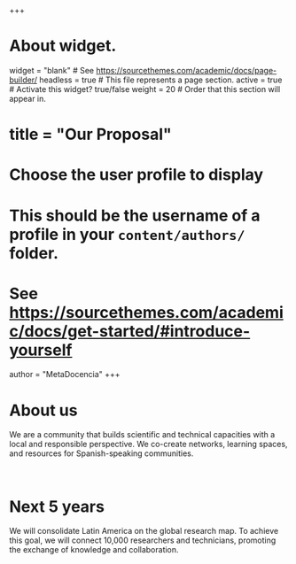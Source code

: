 

+++
# About widget.
widget = "blank"  # See https://sourcethemes.com/academic/docs/page-builder/
headless = true  # This file represents a page section.
active = true  # Activate this widget? true/false
weight = 20  # Order that this section will appear in.

# title = "Our Proposal"

# Choose the user profile to display
# This should be the username of a profile in your `content/authors/` folder.
# See https://sourcethemes.com/academic/docs/get-started/#introduce-yourself
author = "MetaDocencia"
+++

<div class="container">
  <div class="row align-items-start">
    <div class="col-12 col-lg-4">
      <h1>About us</h1>
    </div>
    <div class="col-12 col-lg-8">
      We are a community that builds scientific and technical capacities with a local and responsible perspective. We co-create networks, learning spaces, and resources for Spanish-speaking communities.
    </div>
  </div>
</div>

<p>&nbsp;</p>

<div class="container">
  <div class="row align-items-start">
    <div class="col-12 col-lg-4">
      <h1>Next 5 years</h1>
    </div>
    <div class="col-12 col-lg-8">
      We will consolidate Latin America on the global research map. To achieve this goal, we will connect 10,000 researchers and technicians, promoting the exchange of knowledge and collaboration.
    </div>
  </div>
</div>

